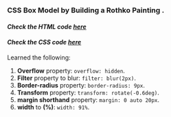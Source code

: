### CSS Box Model by Building a Rothko Painting . 

#### <i>Check the HTML code [here](./index.html)</i>  
#### <i>Check the CSS code [here](./styles.css)</i>

Learned the following: 

1. **Overflow** property: `overflow: hidden`.
2. **Filter** property to blur: `filter: blur(2px)`.
3. **Border-radius** property: `border-radius: 9px`.  
4. **Transform** property: `transform: rotate(-0.6deg)`.
5. **margin shorthand** property: `margin: 0 auto 20px`.  
6. **width** to **(%)**: `width: 91%`.


